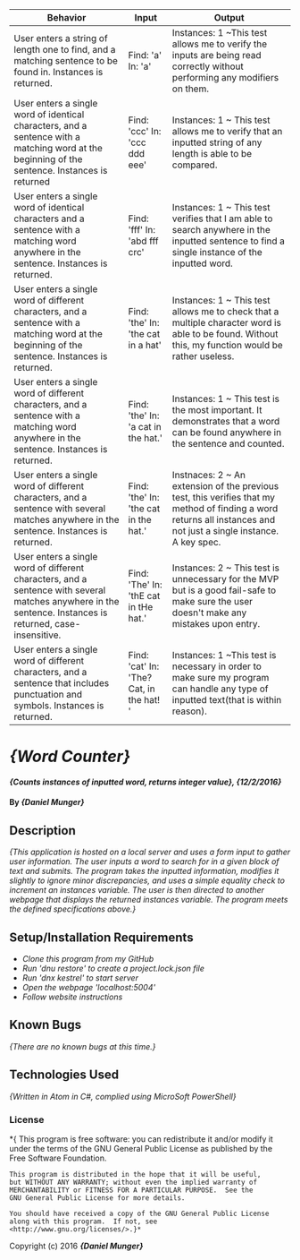 | Behavior                                                                                                                                                   | Input                                 | Output     |
|------------------------------------------------------------------------------------------------------------------------------------------------------------|---------------------------------------|--------------|
| User enters a string of length one to find, and a matching sentence to be found in. Instances is returned.                                                 | Find: 'a' In: 'a'                     | Instances: 1 ~This test allows me to verify the inputs are being read correctly without performing any modifiers on them. |
| User enters a single word of identical characters, and a sentence with a matching word at the beginning of the sentence. Instances is returned             | Find: 'ccc' In: 'ccc ddd eee'         | Instances: 1 ~ This test allows me to verify that an inputted string of any length is able to be compared. |
| User enters a single word of identical characters and a sentence with a matching word anywhere in the sentence. Instances is returned.                     | Find: 'fff' In: 'abd fff crc'         | Instances: 1 ~ This test verifies that I am able to search anywhere in the inputted sentence to find a single instance of the inputted word.|
| User enters a single word of different characters, and a sentence with a matching word at the beginning of the sentence. Instances is returned.            | Find: 'the' In: 'the cat in a hat'    | Instances: 1 ~ This test allows me to check that a multiple character word is able to be found. Without this, my function would be rather useless. |
| User enters a single word of different characters, and a sentence with a matching word anywhere in the sentence. Instances is returned.                    | Find: 'the' In: 'a cat in the hat.'   | Instances: 1 ~ This test is the most important. It demonstrates that a word can be found anywhere in the sentence and counted. |
| User enters a single word of different characters, and a sentence with several matches anywhere in the sentence. Instances is returned.                    | Find: 'the' In: 'the cat in the hat.' | Instnaces: 2 ~ An extension of the previous test, this verifies that my method of finding a word returns all instances and not just a single instance. A key spec. |
| User enters a single word of different characters, and a sentence with several matches  anywhere in the sentence. Instances is returned, case-insensitive. | Find: 'The' In: 'thE cat in tHe hat.' | Instances: 2 ~ This test is unnecessary for the MVP but is a good fail-safe to make sure the user doesn't make any mistakes upon entry. |
| User enters a single word of different characters, and a sentence that includes punctuation and symbols. Instances is returned.          | Find: 'cat' In: 'The? Cat, in the hat! ' | Instances: 1 ~This test is necessary in order to make sure my program can handle any type of inputted text(that is within reason). |
# _{Word Counter}_

#### _{Counts instances of inputted word, returns integer value}, {12/2/2016}_

#### By _**{Daniel Munger}**_

## Description

_{This application is hosted on a local server and uses a form input to gather user information. The user inputs a word to search for in a given block of text and submits. The program takes the inputted information, modifies it slightly to ignore minor discrepancies, and uses a simple equality check to increment an instances variable. The user is then directed to another webpage that displays the returned instances variable. The program meets the defined specifications above.}_


## Setup/Installation Requirements

  * _Clone this program from my GitHub_
  * _Run 'dnu restore' to create a project.lock.json file_
  * _Run 'dnx kestrel' to start server_
  * _Open the webpage 'localhost:5004'_
  * _Follow website instructions_

## Known Bugs

_{There are no known bugs at this time.}_

## Technologies Used

_{Written in Atom in C#, complied using MicroSoft PowerShell}_

### License

*{ This program is free software: you can redistribute it and/or modify
    it under the terms of the GNU General Public License as published by
    the Free Software Foundation.

    This program is distributed in the hope that it will be useful,
    but WITHOUT ANY WARRANTY; without even the implied warranty of
    MERCHANTABILITY or FITNESS FOR A PARTICULAR PURPOSE.  See the
    GNU General Public License for more details.

    You should have received a copy of the GNU General Public License
    along with this program.  If not, see <http://www.gnu.org/licenses/>.}*

Copyright (c) 2016 **_{Daniel Munger}_**
